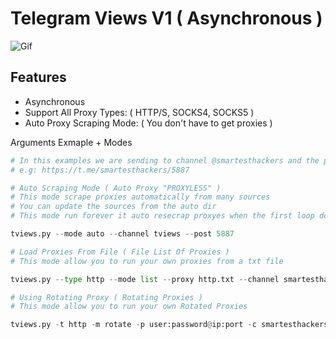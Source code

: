 # Telegram Views V1 ( Asynchronous )

![Gif](https://media4.giphy.com/media/v1.Y2lkPTc5MGI3NjExOGFkOTRiMTdjMTc3OTJhZmU0MDRmZGFlNGJiMjA3NGYxOGQwM2Y2ZSZlcD12MV9pbnRlcm5hbF9naWZzX2dpZklkJmN0PWc/jStbo9qVAJsObKKr5a/giphy.gif)


## Features
- Asynchronous
- Support All Proxy Types: ( HTTP/S, SOCKS4, SOCKS5 ) 
- Auto Proxy Scraping Mode: ( You don't have to get proxies )


Arguments Exmaple + Modes

```python
# In this examples we are sending to channel @smartesthackers and the post number is ( 45887 )
# e.g: https://t.me/smartesthackers/5887
```

```python
# Auto Scraping Mode ( Auto Proxy "PROXYLESS" )
# This mode scrape proxies automatically from many sources
# You can update the sources from the auto dir
# This mode run forever it auto resecrap proxyes when the first loop done

tviews.py --mode auto --channel tviews --post 5887
```

```python
# Load Proxies From File ( File List Of Proxies )
# This mode allow you to run your own proxies from a txt file

tviews.py --type http --mode list --proxy http.txt --channel smartesthackers --post 5887
```

```python
# Using Rotating Proxy ( Rotating Proxies )
# This mode allow you to run your own Rotated Proxies

tviews.py -t http -m rotate -p user:password@ip:port -c smartesthackers -pt 5887
```
